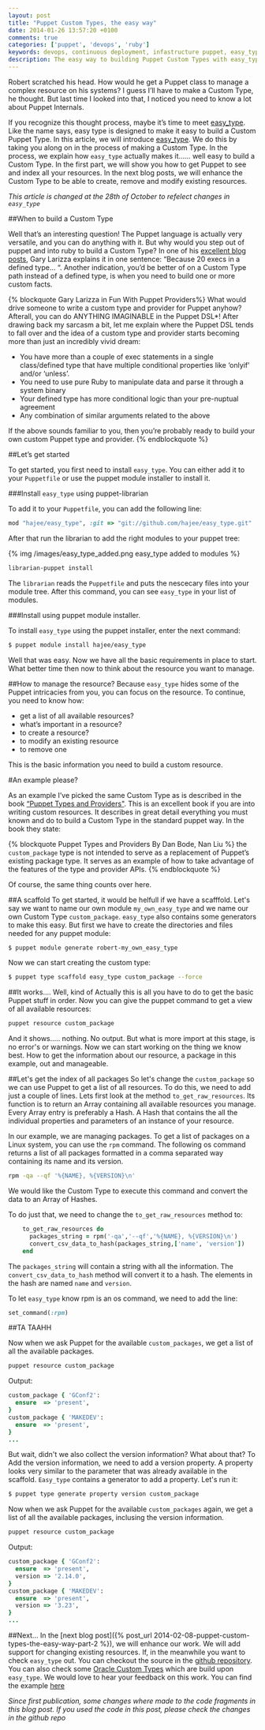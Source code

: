 ```yaml
---
layout: post
title: "Puppet Custom Types, the easy way"
date: 2014-01-26 13:57:20 +0100
comments: true
categories: ['puppet', 'devops', 'ruby']
keywords: devops, continuous deployment, infastructure puppet, easy_type, ruby
description: The easy way to building Puppet Custom Types with easy_type
---
```

Robert scratched his head. How would he get a Puppet class to manage a complex resource on his systems? I guess I’ll have to make a Custom Type, he thought. But last time I looked into that, I noticed you need to know a lot about Puppet Internals. 

If you recognize this thought process, maybe it’s time to meet [easy_type](https://github.com/hajee/easy_type). Like the name says, easy type is designed to make it easy to build a Custom Puppet Type. In this article, we will introduce [easy_type](https://github.com/hajee/easy_type). We do this by taking you along on in the process of  making a Custom Type. In the process, we explain how `easy_type` actually makes it…… well easy to build a Custom Type. In the first part, we will show you how to get Puppet to see and index all your resources. In the next blog posts, we will enhance the Custom Type to be able to create, remove and modify existing resources.

<!-- more -->

*This article is changed at the 28th of October to refelect changes in `easy_type`*

##When to build a Custom Type

Well that’s an interesting question! The Puppet language is actually very versatile, and you can do anything with it. But why would you step out of puppet and into ruby to build a Custom Type? In one of his [excellent blog posts](http://garylarizza.com/blog/2013/11/25/fun-with-providers/), Gary Larizza explains it in one sentence: “Because 20 execs in a defined type… “. Another indication, you’d be better of on a Custom Type path instead of a defined type, is when you need to build one or more custom facts. 

{% blockquote Gary Larizza in Fun With Puppet Providers%}
What would drive someone to write a custom type and provider for Puppet anyhow? Afterall, you can do ANYTHING IMAGINABLE in the Puppet DSL*! After drawing back my sarcasm a bit, let me explain where the Puppet DSL tends to fall over and the idea of a custom type and provider starts becoming more than just an incredibly vivid dream:

<ul>
	<li>You have more than a couple of exec statements in a single class/defined type that have multiple conditional properties like ‘onlyif’ and/or ‘unless’.</li>
	<li>You need to use pure Ruby to manipulate data and parse it through a system binary</li>
	<li>Your defined type has more conditional logic than your pre-nuptual agreement</li>
	<li>Any combination of similar arguments related to the above</li>
</ul>
If the above sounds familiar to you, then you’re probably ready to build your own custom Puppet type and provider. 
{% endblockquote %}

##Let’s get started

To get started, you first need to install `easy_type`. You can either add it to your `Puppetfile` or use the puppet module installer to install it. 

###Install `easy_type` using puppet-librarian

To add it to your `Puppetfile`, you can add the following line:

```ruby
mod "hajee/easy_type", :git => "git://github.com/hajee/easy_type.git"
```

After that run the librarian to add the right modules to your puppet tree:

{% img /images/easy_type_added.png easy_type added to modules %}


```sh
librarian-puppet install
```

The `librarian` reads the `Puppetfile` and puts the nescecary files into your module tree. After this command, you can see `easy_type` in your  list of modules.

###Install using puppet module installer.

To install `easy_type` using the puppet installer, enter the next command:

```sh
$ puppet module install hajee/easy_type
```

Well that was easy. Now we have all the basic requirements in place to start. What better time then now to think about the resource you want to manage.

##How to manage the resource?
Because `easy_type` hides some of the Puppet intricacies from you, you can focus on the resource. To continue, you need to know how: 

-	get a list of all available resources? 
-	what’s important in a resource?
-	to create a resource?
-	to modify an existing resource
-	to remove one

This is the basic information you need to build a custom resource.

#An example please?

As an example I’ve picked the same Custom Type as is described in the book [“Puppet Types and Providers"](http://shop.oreilly.com/product/0636920026860.do).  This is an excellent book if you are into writing custom resources. It describes in great detail everything you must known and do to build a Custom Type in the standard puppet way. In the book they state:

{% blockquote Puppet Types and Providers By Dan Bode, Nan Liu %}
the `custom_package` type is not intended to serve as a replacement of Puppet’s existing package type. It serves as an example of how to take advantage of the features of the type and provider APIs.
{% endblockquote %}

Of course, the same thing counts over here.

##A scaffold
To get started, it would be helfull if we have a scafffold. Let's say we want to name our own module `my_own_easy_type` and we name our own Custom Type `custom_package`. `easy_type` also contains some generators to make this easy. But first we have to create the directories and files needed for any puppet module:

```sh
$ puppet module generate robert-my_own_easy_type
```


Now we can start creating the custom type:


```sh
$ puppet type scaffold easy_type custom_package --force
```


##It works.... Well, kind of
Actually this is all you have to do to get the basic Puppet stuff in order. Now you can give the puppet command to get a view of all available resources:

```sh
puppet resource custom_package
```

And it shows..... nothing. No output. But what is more import at this stage, is no error's or warnings. Now we can start working on the thing we know best. How to get the information about our resource, a package in this example, out and manageable.

##Let's get the index of all packages
So let's change the `custom_package` so we can use Puppet to get a list of all resources. To do this, we need to add just a couple of lines. Lets first look at the method `to_get_raw_resources`. Its function is to return an Array containing all available resources you manage. Every Array entry is preferably a Hash. A Hash that contains the all the individual properties and parameters of an instance of your resource.

In our example,  we are managing packages. To get a list of packages on a Linux system, you can use the `rpm` command. The following os command returns a list of all packages formatted in a comma separated way containing its name and its version.

```sh
rpm -qa --qf '%{NAME}, %{VERSION}\n'
```

We would like the Custom Type to execute this command and convert the data to an Array of Hashes.

To do just that, we need to change the `to_get_raw_resources` method to:

```ruby
    to_get_raw_resources do
      packages_string = rpm('-qa','--qf','%{NAME}, %{VERSION}\n')
      convert_csv_data_to_hash(packages_string,['name', 'version'])
    end
```
The `packages_string` will contain a string with all the information. The `convert_csv_data_to_hash` method will convert it to a hash. The elements in the hash are named `name` and `version`.

To let `easy_type` know rpm is an os command, we need to add the line:

```ruby
set_command(:rpm)
```

##TA TAAHH

Now when we ask Puppet for the available `custom_packages`, we get a list of all the available packages.

```sh
puppet resource custom_package
```
Output:
```ruby
custom_package { 'GConf2':
  ensure  => 'present',
}
custom_package { 'MAKEDEV':
  ensure  => 'present',
}
...
```
But wait, didn't we also collect the version information? What about that? To Add the version information, we need to add a version property. A property looks very similar to the parameter that was already available in the scaffold. `Easy_type` contains a generator to add a property. Let's run it:

```sh
$ puppet type generate property version custom_package
```

Now when we ask Puppet for the available `custom_packages` again, we get a list of all the available packages, inclusing the version information.

```sh
puppet resource custom_package
```
Output:

```ruby
custom_package { 'GConf2':
  ensure  => 'present',
  version => '2.14.0',
}
custom_package { 'MAKEDEV':
  ensure  => 'present',
  version => '3.23',
}
...
```

##Next...
In the [next blog post]({% post_url 2014-02-08-puppet-custom-types-the-easy-way-part-2 %}), we will enhance our work. We will add support for changing existing resources. If, in the meanwhile you want to check `easy_type` out. You can checkout the source in the [github repository](https://github.com/hajee/easy_type). You can also check some [Oracle Custom Types](https://github.com/hajee/oracle) which are build upon `easy_type`. We would love to hear your feedback on this work. You can find the example [here](https://github.com/hajee/my_own_easy_type)

_Since first publication, some changes where made to the code fragments in this blog post. If you used the code in this post, please check the changes in the github repo_